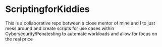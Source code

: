 # ScriptingforKiddies
This is a collaborative repo between a close mentor of mine and I to just mess around and create scripts for use cases within Cybersecurity/Penatesting to automate workloads and allow for  focus on the real price 
